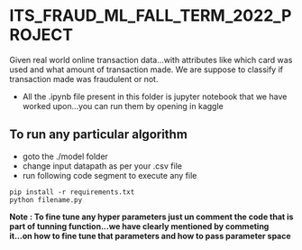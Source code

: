 # ITS_FRAUD_ML_FALL_TERM_2022_PROJECT
Given real world online transaction data...with attributes like which card was used and what amount of transaction made. We are suppose to classify if transaction made was fraudulent or not.

- All the .ipynb file present in this folder is jupyter notebook that we have worked upon...you can run them by opening in kaggle

## To run any particular algorithm
- goto the ./model folder
- change input datapath as per your .csv file
- run following code segment to execute any file
```
pip install -r requirements.txt
python filename.py
```
**Note : To fine tune any hyper parameters just un comment the code that is part of tunning function...we have clearly mentioned by commeting it...on how to fine tune that parameters and how to pass parameter space**
